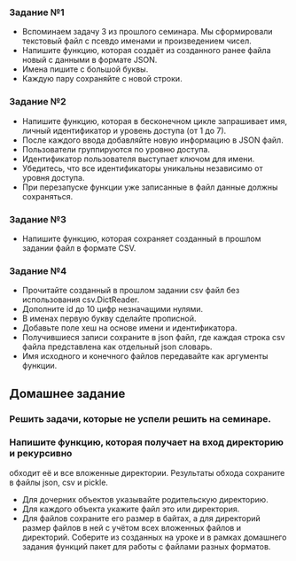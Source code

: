 ### Задание №1
* Вспоминаем задачу 3 из прошлого семинара. Мы сформировали
текстовый файл с псевдо именами и произведением чисел.
* Напишите функцию, которая создаёт из созданного ранее
файла новый с данными в формате JSON.
* Имена пишите с большой буквы.
* Каждую пару сохраняйте с новой строки.


### Задание №2
* Напишите функцию, которая в бесконечном цикле
запрашивает имя, личный идентификатор и уровень
доступа (от 1 до 7).
* После каждого ввода добавляйте новую информацию в
JSON файл.
* Пользователи группируются по уровню доступа.
* Идентификатор пользователя выступает ключом для имени.
* Убедитесь, что все идентификаторы уникальны независимо
от уровня доступа.
* При перезапуске функции уже записанные в файл данные
должны сохраняться.


### Задание №3
* Напишите функцию, которая сохраняет созданный в
прошлом задании файл в формате CSV.


### Задание №4
* Прочитайте созданный в прошлом задании csv файл без
использования csv.DictReader.
* Дополните id до 10 цифр незначащими нулями.
* В именах первую букву сделайте прописной.
* Добавьте поле хеш на основе имени и идентификатора.
* Получившиеся записи сохраните в json файл, где каждая строка
csv файла представлена как отдельный json словарь.
* Имя исходного и конечного файлов передавайте как аргументы
функции.




## Домашнее задание
### Решить задачи, которые не успели решить на семинаре.


### Напишите функцию, которая получает на вход директорию и рекурсивно
обходит её и все вложенные директории. Результаты обхода сохраните в файлы json, csv и pickle.

* Для дочерних объектов указывайте родительскую директорию.
* Для каждого объекта укажите файл это или директория.
* Для файлов сохраните его размер в байтах, а для директорий размер
файлов в ней с учётом всех вложенных файлов и директорий.
Соберите из созданных на уроке и в рамках домашнего задания функций
пакет для работы с файлами разных форматов.
